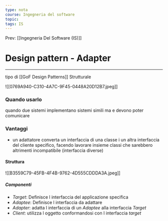```yaml
---
type: nota
course: Ingegneria del software
topic: 
tags: IS
---
```


Prev: [[Ingegneria Del Software (IS)]]

# Design pattern - Adapter
---
tipo di [[GoF Design Patterns]]  Strutturale



![[0769A940-C310-4A7C-9F45-0448A20D12B7.jpeg]]
### Quando usarlo
quando due sistemi implementano sistemi simili ma e devono poter comunicare 
### Vantaggi
- un adattatore converta un interfaccia di una classe i un altra interfaccia  del cliente specifico, facendo lavorare insieme classi che sarebbero altrimenti incompatibile (interfaccia diverse)

#### Struttura
![[B3559C79-45FB-4F4B-9762-4D555CDDDA3A.jpeg]]
##### Componenti
- _Target_:  Definisce l interfaccia del applicazione specifica
- _Adaptee_:  Definisce l interfaccia da adattare
- _Adapter_: adatta l interfaccia di un _Adaptee_ alla interfaccia _Target_
- _Client_: utilizza l oggetto conformandosi con l interfaccia _target_

